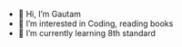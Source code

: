 - 👋 Hi, I’m Gautam
- 👀 I’m interested in Coding, reading books
- 🌱 I’m currently learning 8th standard


<!---
sssrgauatam/sssrgauatam is a ✨ special ✨ repository because its `README.md` (this file) appears on your GitHub profile.
You can click the Preview link to take a look at your changes.
--->
